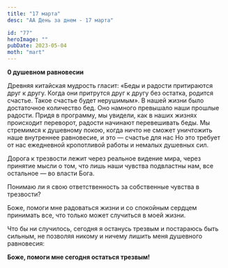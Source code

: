 ```yaml
---
title: "17 марта"
desc: "АА День за днем - 17 марта"

id: "77"
heroImage: ""
pubDate: 2023-05-04
moth: "mart"
---
```


**0 душевном равновесии**

Древняя китайская мудрость гласит: «Беды и радости притираются друг к другу.
Когда они притрутся друг к другу без остатка, родится счастье. Такое счастье
будет нерушимым». В нашей жизни было достаточное количество бед. Оно намного
превышало наши прошлые радости. Придя в программу, мы увидели, как в наших
жизнях происходит переворот, радости начинают перевешивать беды. Мы стремимся
к душевному покою, когда ничто не сможет уничтожить наше внутреннее
равновесие, и это — счастье для нас Но это требует от нас ежедневной
кропотливой работы и немалых душевных сил.

Дорога к трезвости лежит через реальное видение мира, через принятие мысли о
том, что лишь наши чувства подвластны нам, все остальное — во власти Бога.

Понимаю ли я свою ответственность за собственные чувства в трезвости?

Боже, помоги мне радоваться жизни и со спокойным сердцем принимать все, что
только может случиться в моей жизни.

Что бы ни случилось, сегодня я останусь трезвым и постараюсь быть сильным, не
позволяя никому и ничему лишить меня душевного равновесия:

**Боже, помоги мне сегодня остаться трезвым!**
